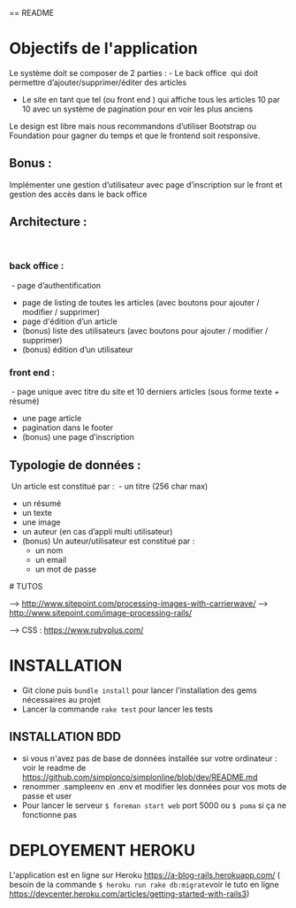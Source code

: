 == README

# Objectifs de l'application
Le système doit se composer de 2 parties :
­- Le ​back office ​ qui doit permettre d’ajouter/supprimer/éditer des articles ­
-  Le site en tant que tel (ou ​front end ​) qui affiche tous les articles 10 par 10 avec un système de pagination pour en voir les plus anciens

Le design est libre mais nous recommandons d’utiliser Bootstrap ou Foundation pour gagner
du temps et que le front­end soit responsive.

## Bonus :
Implémenter une gestion d’utilisateur avec page d’inscription sur le front et gestion des accès dans le back office

## Architecture :
­
### back office :
­ - page d’authentification ­
 -  page de listing de toutes les articles (avec boutons pour ajouter / modifier / supprimer) ­
 -  page d'édition d’un article ­
 -  (bonus) liste des utilisateurs (avec boutons pour ajouter / modifier / supprimer) ­
 -  (bonus) édition d’un utilisateur
### front end :
­ - page unique avec titre du site et 10 derniers articles (sous forme texte + résumé)
 - une page article ­
 -  pagination dans le footer ­
 -  (bonus) une page d’inscription  

## Typologie de données :
­ Un article est constitué par :
­  - un titre (256 char max)
 - un résumé ­
 -  un texte ­
 -  une image ­
 -  un auteur (en cas d’appli multi utilisateur) ­
 -  (bonus) Un auteur/utilisateur est constitué par : ­
	 -  un nom ­
	 -  un email ­
	 -  un mot de passe

# TUTOS

--> http://www.sitepoint.com/processing-images-with-carrierwave/
--> http://www.sitepoint.com/image-processing-rails/

--> CSS : https://www.rubyplus.com/

# INSTALLATION

- Git clone puis `bundle install` pour lancer l'installation des gems nécessaires au projet
- Lancer la commande `rake test` pour lancer les tests


## INSTALLATION BDD
- si vous n'avez pas de base de données installée sur votre ordinateur : voir le readme de https://github.com/simplonco/simplonline/blob/dev/README.md
- renommer .sampleenv en .env et modifier les données pour vos mots de passe et user
- Pour lancer le serveur `$ foreman start web` port 5000 ou `$ puma` si ça ne fonctionne pas

# DEPLOYEMENT HEROKU

L'application est en ligne sur Heroku https://a-blog-rails.herokuapp.com/
( besoin de la commande `$ heroku run rake db:migrate`voir le tuto en ligne https://devcenter.heroku.com/articles/getting-started-with-rails3)

